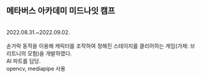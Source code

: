 <h2>메타버스 아카데미 미드나잇 캠프</h2>
<br>
2022.08.31.~2022.09.02.
<br><br>
손가락 동작을 이용해 캐릭터를 조작하여 정해진 스테이지를 클리어하는 게임(가제: 브리트니의 모험)을 개발하였다.<br>
AI 파트를 담당.<br>
opencv, mediapipe 사용 
